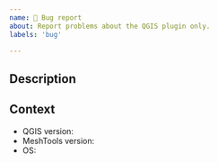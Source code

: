 ```yaml
---
name: 🐞 Bug report
about: Report problems about the QGIS plugin only.
labels: 'bug'

---
```


## Description

## Context
* QGIS version: 
* MeshTools version:
* OS: 
